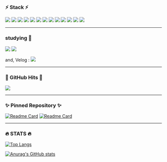 ### ⚡️ Stack ⚡️
<img src="https://img.shields.io/badge/html-E34F26?style=flat-square&logo=html5&logoColor=white"/> <img src="https://img.shields.io/badge/css-1572B6?style=flat-square&logo=css3&logoColor=white"/> <img src="https://img.shields.io/badge/JavaScript-F7DF1E?style=flat-square&logo=javascript&logoColor=white"/> <img src="https://img.shields.io/badge/jQuery-0769AD?style=flat-square&logo=jquery&logoColor=white"/> <img src="https://img.shields.io/badge/React-61DAFB?style=flat-square&logo=react&logoColor=white"/> <img src="https://img.shields.io/badge/Next.js-000000?style=flat-square&logo=next.js&logoColor=white"/> <img src="https://img.shields.io/badge/TypeScript-3178C6?style=flat-square&logo=typescript&logoColor=white"/> <img src="https://img.shields.io/badge/StyledComponent-DB7093?style=flat-square&logo=styled-components&logoColor=white"/> <img src="https://img.shields.io/badge/ReactNative-61DAFB?style=flat-square&logo=react&logoColor=white"/> <img src="https://img.shields.io/badge/GCP-4285F4?style=flat-square&logo=googlecloud&logoColor=white"/> <img src="https://img.shields.io/badge/GraphQL-E10098?style=flat-square&logo=graphql&logoColor=white"/> <img src="https://img.shields.io/badge/ApolloClient-311C87?style=flat-square&logo=apollographql&logoColor=white"/> <img src="https://img.shields.io/badge/docker-2496ED?style=flat-square&logo=docker&logoColor=white"/> 


---
### studying 💫
<img src="https://img.shields.io/badge/Firebase-FFCA28?style=flat-square&logo=firebase&logoColor=white"/> <img src="https://img.shields.io/badge/AWS-232F3E?style=flat-square&logo=amazonaws&logoColor=white"/>

and, Velog : <a href="https://velog.io/@nej1044"><img src="https://velog-readme-stats.vercel.app/api/badge?name=nej1044"/></a>

---
### 🌼 GitHub Hits 🌼
<a href="https://github.com/nej1044"><img src="https://hits.seeyoufarm.com/api/count/incr/badge.svg?url=https%3A%2F%2Fgithub.com%2Fnej1044&count_bg=%23555555&title_bg=%23555555&icon=github.svg&icon_color=%23E7E7E7&title=GitHub&edge_flat=false)](https://hits.seeyoufarm.com"/></a>

---
### ✨ Pinned Repository ✨

[![Readme Card](https://github-readme-stats.vercel.app/api/pin/?username=nej1044&repo=GoodNeighbors)](https://github.com/nej1044/GoodNeighbors)
[![Readme Card](https://github-readme-stats.vercel.app/api/pin/?username=nej1044&repo=codecamp-04)](https://github.com/nej1044/codecamp-04)

---

### 🔥 STATS 🔥

[![Top Langs](https://github-readme-stats.vercel.app/api/top-langs/?username=nej1044&layout=compact)](https://github.com/nej1044/github-readme-stats)

[![Anurag's GitHub stats](https://github-readme-stats.vercel.app/api?username=nej1044)](https://github.com/nej1044/github-readme-stats)
